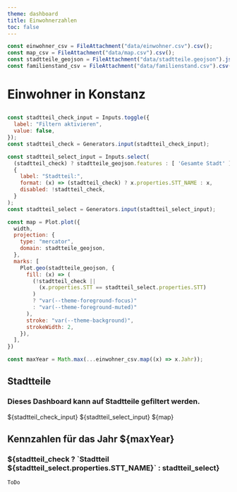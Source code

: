 ```yaml
---
theme: dashboard
title: Einwohnerzahlen
toc: false
---
```


```js
const einwohner_csv = FileAttachment("data/einwohner.csv").csv();
const map_csv = FileAttachment("data/map.csv").csv();
const stadtteile_geojson = FileAttachment("data/stadtteile.geojson").json();
const familienstand_csv = FileAttachment("data/familienstand.csv").csv();
```

# Einwohner in Konstanz

<h2></h2>

```js
const stadtteil_check_input = Inputs.toggle({
  label: "Filtern aktivieren",
  value: false,
});
const stadtteil_check = Generators.input(stadtteil_check_input);
```

```js
const stadtteil_select_input = Inputs.select(
  (stadtteil_check) ? stadtteile_geojson.features : [ 'Gesamte Stadt' ],
  {
    label: "Stadtteil:",
    format: (x) => (stadtteil_check) ? x.properties.STT_NAME : x,
    disabled: !stadtteil_check,
  }
);
const stadtteil_select = Generators.input(stadtteil_select_input);
```

```js
const map = Plot.plot({
  width,
  projection: {
    type: "mercator",
    domain: stadtteile_geojson,
  },
  marks: [
    Plot.geo(stadtteile_geojson, {
      fill: (x) => (
        (!stadtteil_check ||
          (x.properties.STT == stadtteil_select.properties.STT)
        )
        ? "var(--theme-foreground-focus)"
        : "var(--theme-foreground-muted)"
      ),
      stroke: "var(--theme-background)",
      strokeWidth: 2,
    }),
  ],
})
```

```js
const maxYear = Math.max(...einwohner_csv.map((x) => x.Jahr));
```

<div class="grid grid-cols-2">
  <div class="card">
    <h2>Stadtteile</h2>
    <h3>Dieses Dashboard kann auf Stadtteile gefiltert werden.</h3>
    ${stadtteil_check_input}
    ${stadtteil_select_input}
    ${map}
  </div>
  <div class="card">
    <h2>Kennzahlen für das Jahr ${maxYear}</h2>
    <h3>${stadtteil_check ?
    `Stadtteil ${stadtteil_select.properties.STT_NAME}` : stadtteil_select}</h3>

    ToDo
  </div>
</div>
